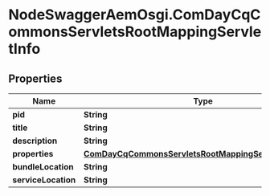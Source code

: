 # NodeSwaggerAemOsgi.ComDayCqCommonsServletsRootMappingServletInfo

## Properties

Name | Type | Description | Notes
------------ | ------------- | ------------- | -------------
**pid** | **String** |  | [optional] 
**title** | **String** |  | [optional] 
**description** | **String** |  | [optional] 
**properties** | [**ComDayCqCommonsServletsRootMappingServletProperties**](ComDayCqCommonsServletsRootMappingServletProperties.md) |  | [optional] 
**bundleLocation** | **String** |  | [optional] 
**serviceLocation** | **String** |  | [optional] 


